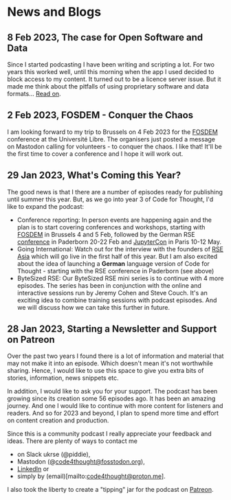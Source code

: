 # News and Blogs

## 8 Feb 2023, The case for Open Software and Data
Since I started podcasting I have been writing and scripting a lot. For two years this worked well, until this morning when the app I used decided to block access to my content. It turned out to be a licence server issue. But it made me think about the pitfalls of using proprietary software and data formats... [Read on](./posts_2023/CaseOpenSource.md).

## 2 Feb 2023, FOSDEM - Conquer the Chaos
I am looking forward to my trip to Brussels on 4 Feb 2023 for the [FOSDEM](https://fosdem.org/2023/) conference at the Université Libre. The organisers just posted a message on Mastodon calling for volunteers - to conquer the chaos. I like that! 
It'll be the first time to cover a conference and I hope it will work out. 

## 29 Jan 2023, What's Coming this Year?
The good news is that I there are a number of episodes ready for publishing until summer this year. But, as we go into year 3 of Code for Thought, I'd like to expand the podcast:
- Conference reporting: In person events are happening again and the plan is to start covering conferences and workshops, starting with [FOSDEM](https://fosdem.org/2023/) in Brussels 4 and 5 Feb, followed by the German RSE [conference](https://de-rse23.sciencesconf.org) in Paderborn 20-22 Feb and [JupyterCon](https://www.jupytercon.com) in Paris 10-12 May.
- Going International: Watch out for the interview with the founders of [RSE Asia](https://rse-asia.github.io/RSE_Asia/) which will go live in the first half of this year. But I am also excited about the idea of launching a **German** language version of Code for Thought - starting with the RSE conference in Paderborn (see above)
- ByteSized RSE: Our ByteSized RSE mini series is to continue with 4 more episodes. The series has been in conjunction with the online and interactive sessions run by Jeremy Cohen and Steve Couch. It's an exciting idea to combine training sessions with podcast episodes. And we will discuss how we can take this further in future. 

## 28 Jan 2023, Starting a Newsletter and Support on Patreon
Over the past two years I found there is a lot of information and material that may not make it into an episode. Which doesn't mean it's not worthwhile sharing. 
Hence, I would like to use this space to give you extra bits of stories, information, news snippets etc. 

In addition, I would like to ask you for your support.
The podcast has been growing since its creation some 56 episodes ago. 
It has been an amazing journey. And one I would like to continue with more content for listeners and readers.
And so for 2023 and beyond, I plan to spend more time and effort on content creation and production.

Since this is a community podcast I really appreciate your feedback and ideas.
There are plenty of ways to contact me 
- on Slack ukrse  (@piddie), 
- Mastodon (@code4thought@fosstodon.org), 
- [LinkedIn](https://www.linkedin.com/in/pweschmidt/) or 
- simply by (email)[mailto:code4thought@proton.me].

I also took the liberty to create a "tipping" jar for the podcast on [Patreon](https://www.patreon.com/codeforthought).






 
